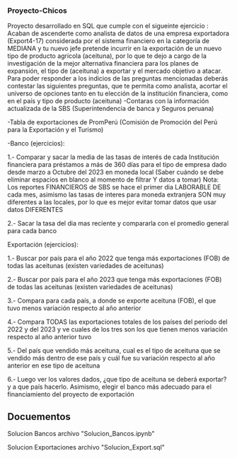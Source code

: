 ### Proyecto-Chicos
Proyecto desarrollado en SQL que cumple con el sigueinte ejercicio :
Acaban de ascenderte como analista de datos de una empresa exportadora (Export4-17) considerada por el sistema financiero en la categoría de MEDIANA y tu nuevo jefe pretende incurrir en la exportación de un nuevo tipo de producto agrícola (aceituna), por lo que te dejo a cargo de la investigación de la mejor alternativa financiera para los planes de expansión, el tipo de (aceituna) a exportar y el mercado objetivo a atacar. Para poder responder a los indicios de las preguntas mencionadas deberás contestar las siguientes preguntas, que te permita como analista, acortar el universo de opciones tanto en tu elección de la institución financiera, como en el país y tipo de producto (aceituna) 
-Contaras con la información actualizada de la SBS (Superintendencia de banca y Seguros peruana)

-Tabla de exportaciones de PromPerú (Comisión de Promoción del Perú para la Exportación y el Turismo)

-Banco (ejercicios): 

1.- Comparar y sacar la media de las tasas de interés de cada Institución financiera para préstamos a más de 360 días para el tipo de empresa dado desde marzo a Octubre del 2023 en moneda local (Saber cuándo se debe eliminar espacios en blanco al momento de filtrar Y datos a tomar)
Nota: Los reportes FINANCIEROS de SBS se hace el primer dia LABORABLE DE cada mes, asimismo las tasas de interes para moneda extranjera SON muy diferentes a las locales, por lo que es mejor evitar tomar datos que usar datos DIFERENTES

2.- Sacar la tasa del dia mas reciente y compararla con el promedio general para cada banco

Exportación (ejercicios):

1.- Buscar por país para el año 2022 que tenga más exportaciones (FOB) de todas las aceitunas (existen variedades de aceitunas)

2.- Buscar por país para el año 2023 que tenga más exportaciones (FOB) de todas las aceitunas (existen variedades de aceitunas)

3.- Compara para cada país, a donde se exporte aceituna (FOB), el que tuvo menos variación respecto al año anterior

4.- Compara TODAS las exportaciones totales de los países del periodo del 2022 y del 2023 y ve cuales de los tres son los que tienen menos variación respecto al año anterior tuvo

5.- Del país que vendido más aceituna, cual es el tipo de aceituna que se vendido más dentro de ese país y cuál fue su variación respecto al año anterior en ese tipo de aceituna 

6.- Luego ver los valores dados, ¿que tipo de aceituna se deberá exportar? y a que país hacerlo. Asimismo, elegir el banco más adecuado para el financiamiento del proyecto de exportación

## Docuementos 
Solucion Bancos archivo "Solucion_Bancos.ipynb"

Solucion Exportaciones archivo "Solucion_Export.sql"
